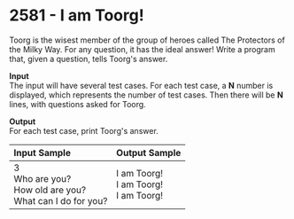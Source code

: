 # 2581 - I am Toorg!

Toorg is the wisest member of the group of heroes called The Protectors of the Milky Way. For any question, it has the ideal answer! Write a program that, given a question, tells Toorg's answer.

**Input**<br>
The input will have several test cases. For each test case, a **N** number is displayed, which represents the number of test cases. Then there will be **N** lines, with questions asked for Toorg.

**Output**<br>
For each test case, print Toorg's answer.

| Input Sample                                                          | Output Sample                                 |
|:----------------------------------------------------------------------|:----------------------------------------------|
| 3 <br> Who are you? <br> How old are you? <br> What can I do for you? | I am Toorg! <br> I am Toorg! <br> I am Toorg! |